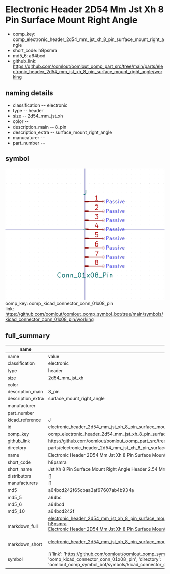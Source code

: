 # Electronic Header 2D54 Mm Jst Xh 8 Pin Surface Mount Right Angle

  
* oomp_key: oomp_electronic_header_2d54_mm_jst_xh_8_pin_surface_mount_right_angle 
* short_code: h8psmra
* md5_6: a64bcd  
* github_link: https://github.com/oomlout/oomlout_oomp_part_src/tree/main/parts/electronic_header_2d54_mm_jst_xh_8_pin_surface_mount_right_angle/working  
## naming details
* classification -- electronic
* type -- header
* size -- 2d54_mm_jst_xh
* color -- 
* description_main -- 8_pin
* description_extra -- surface_mount_right_angle
* manucaturer -- 
* part_number -- 



## symbol

![](symbol/0/working/working_600.png)  
oomp_key: oomp_kicad_connector_conn_01x08_pin  
link: https://github.com/oomlout/oomlout_oomp_symbol_bot/tree/main/symbols/kicad_connector_conn_01x08_pin/working  


## full_summary
| name | value | 
| --- | --- | 
| name | value | 
| classification | electronic | 
| type | header | 
| size | 2d54_mm_jst_xh | 
| color |  | 
| description_main | 8_pin | 
| description_extra | surface_mount_right_angle | 
| manufacturer |  | 
| part_number |  | 
| kicad_reference | J | 
| id | electronic_header_2d54_mm_jst_xh_8_pin_surface_mount_right_angle | 
| oomp_key | oomp_electronic_header_2d54_mm_jst_xh_8_pin_surface_mount_right_angle | 
| github_link | https://github.com/oomlout/oomlout_oomp_part_src/tree/main/parts/electronic_header_2d54_mm_jst_xh_8_pin_surface_mount_right_angle/working | 
| directory | parts/electronic_header_2d54_mm_jst_xh_8_pin_surface_mount_right_angle | 
| name | Electronic Header 2D54 Mm Jst Xh 8 Pin Surface Mount Right Angle | 
| short_code | h8psmra | 
| short_name | Jst Xh 8 Pin Surface Mount Right Angle Header 2.54 Mm Pitch | 
| distributors | [] | 
| manufacturers | [] | 
| md5 | a64bcd242f65cbaa3af67607ab4b934a | 
| md5_5 | a64bc | 
| md5_6 | a64bcd | 
| md5_10 | a64bcd242f | 
| markdown_full | [electronic_header_2d54_mm_jst_xh_8_pin_surface_mount_right_angle](https://github.com/oomlout/oomlout_oomp_part_src/tree/main/parts/electronic_header_2d54_mm_jst_xh_8_pin_surface_mount_right_angle/working)<br>[h8psmra](https://github.com/oomlout/oomlout_oomp_part_src/tree/main/parts/electronic_header_2d54_mm_jst_xh_8_pin_surface_mount_right_angle/working)<br>[Electronic Header 2D54 Mm Jst Xh 8 Pin Surface Mount Right Angle](https://github.com/oomlout/oomlout_oomp_part_src/tree/main/parts/electronic_header_2d54_mm_jst_xh_8_pin_surface_mount_right_angle/working)<br><br> | 
| markdown_short | [electronic_header_2d54_mm_jst_xh_8_pin_surface_mount_right_angle](https://github.com/oomlout/oomlout_oomp_part_src/tree/main/parts/electronic_header_2d54_mm_jst_xh_8_pin_surface_mount_right_angle/working)<br><br> | 
| symbol | [{'link': 'https://github.com/oomlout/oomlout_oomp_symbol_bot/tree/main/symbols/kicad_connector_conn_01x08_pin', 'oomp_key': 'oomp_kicad_connector_conn_01x08_pin', 'directory': 'oomlout_oomp_symbol_bot/symbols/kicad_connector_conn_01x08_pin//working/working.kicad_sym'}] | 
